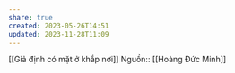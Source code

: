 ```yaml
---
share: true
created: 2023-05-26T14:51
updated: 2023-11-28T11:09
---
```

[[Giả định có mặt ở khắp nơi]]
Nguồn:: [[Hoàng Đức Minh]]